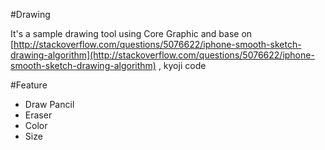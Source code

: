 #Drawing

It's a sample drawing tool using Core Graphic and base on [http://stackoverflow.com/questions/5076622/iphone-smooth-sketch-drawing-algorithm](http://stackoverflow.com/questions/5076622/iphone-smooth-sketch-drawing-algorithm) , kyoji code

#Feature

* Draw Pancil
* Eraser
* Color
* Size

